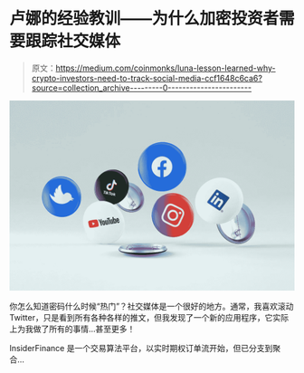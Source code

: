 # 卢娜的经验教训——为什么加密投资者需要跟踪社交媒体

> 原文：<https://medium.com/coinmonks/luna-lesson-learned-why-crypto-investors-need-to-track-social-media-ccf1648c6ca6?source=collection_archive---------0----------------------->

![](img/77c0d963f9e625ba5f40fca784134b1e.png)

你怎么知道密码什么时候“热门”？社交媒体是一个很好的地方。通常，我喜欢滚动 Twitter，只是看到所有各种各样的推文，但我发现了一个新的应用程序，它实际上为我做了所有的事情…甚至更多！

InsiderFinance 是一个交易算法平台，以实时期权订单流开始，但已分支到聚合…